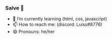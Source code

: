 ### Salve 👋

- 🌱 I’m currently learning (html, css, javascript)
- 📫 How to reach me: (discord: Luiss#8776)
- 😄 Pronouns: he/her
